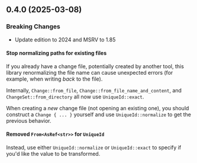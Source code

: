 ## 0.4.0 (2025-03-08)

### Breaking Changes

- Update edition to 2024 and MSRV to 1.85

#### Stop normalizing paths for existing files

If you already have a change file,
potentially created by another tool,
this library renormalizing the file name can cause unexpected errors (for example, when writing _back_ to the file).

Internally, `Change::from_file`, `Change::from_file_name_and_content`,
and `ChangeSet::from_directory` all now use `UniqueId::exact`.

When creating a _new_ change file (not opening an existing one),
you should construct a `Change { ... }` yourself and use `UniqueId::normalize` to get the previous behavior.

#### Removed `From<AsRef<str>>` for `UniqueId`

Instead, use either `UniqueId::normalize` or `UniqueId::exact` to specify if you'd like the value to be transformed.
